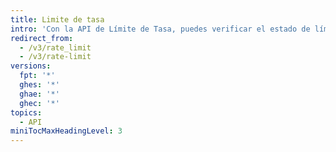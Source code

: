 ```yaml
---
title: Limite de tasa
intro: 'Con la API de Límite de Tasa, puedes verificar el estado de límite de tasa actual para varias API de REST.'
redirect_from:
  - /v3/rate_limit
  - /v3/rate-limit
versions:
  fpt: '*'
  ghes: '*'
  ghae: '*'
  ghec: '*'
topics:
  - API
miniTocMaxHeadingLevel: 3
---
```


<!--
  Operations are automatically generated. Markdown for this page is located in data/reusables/rest-reference/rate-limit
-->
